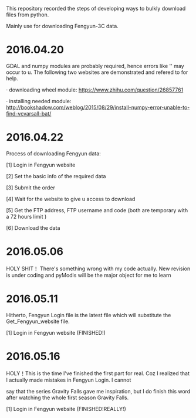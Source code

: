 This repository recorded the steps of developing ways to bulkly download files from python.

Mainly use for downloading Fengyun-3C data.

# 2016.04.20

GDAL and numpy modules are probably required, hence errors like '' may occur to u. The following two websites are demonstrated and refered to for help.

· downloading wheel module: https://www.zhihu.com/question/26857761

· installing needed module: http://bookshadow.com/weblog/2015/08/29/install-numpy-error-unable-to-find-vcvarsall-bat/

# 2016.04.22
Process of downloading Fengyun data:

[1] Login in Fengyun website

[2] Set the basic info of the required data 

[3] Submit the order

[4] Wait for the website to give u access to download

[5] Get the FTP address, FTP username and code (both are temporary with a 72 hours limit )

[6] Download the data

# 2016.05.06

HOLY SHIT！ There's something wrong with my code actually. New revision is under coding and pyModis will be the major object for me to 
learn

# 2016.05.11

Hitherto, Fengyun Login file is the latest file which will substitute the Get_Fengyun_website file.

[1] Login in Fengyun website (FINISHED!)

# 2016.05.16

HOLY！This is the time I've finished the first part for real. Coz I realized that I actually made mistakes in Fengyun Login. I cannot 

say that the series Gravity Falls gave me inspiration, but I do finish this word after watching the whole first season Gravity Falls.

[1] Login in Fengyun website (FINISHED!REALLY!)
